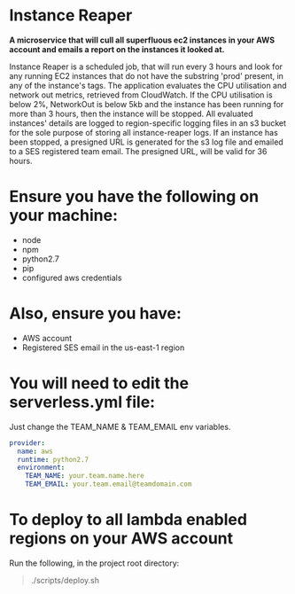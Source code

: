 # Instance Reaper #

**A microservice that will cull all superfluous ec2 instances in your AWS account and emails a report on the instances it looked at.**   

Instance Reaper is a scheduled job, that will run every 3 hours and look for any running EC2 instances that do not have the substring 'prod' present, in any of the instance's tags. The application evaluates the CPU utilisation and network out metrics, retrieved from CloudWatch. If the CPU utilisation is below 2%, NetworkOut is below 5kb and the instance has been running for more than 3 hours, then the instance will be stopped. All evaluated instances' details are logged to region-specific logging files in an s3 bucket for the sole purpose of storing all instance-reaper logs. If an instance has been stopped, a presigned URL is generated for the s3 log file and emailed to a SES registered team email. The presigned URL, will be valid for 36 hours.

# Ensure you have the following on your machine:

- node 
- npm 
- python2.7
- pip
- configured aws credentials

# Also, ensure you have:

- AWS account
- Registered SES email in the us-east-1 region 

# You will need to edit the serverless.yml file:

Just change the TEAM_NAME & TEAM_EMAIL env variables.

```yml
provider:
  name: aws
  runtime: python2.7
  environment: 
    TEAM_NAME: your.team.name.here
    TEAM_EMAIL: your.team.email@teamdomain.com
```

# To deploy to all lambda enabled regions on your AWS account

Run the following, in the project root directory:

> ./scripts/deploy.sh
